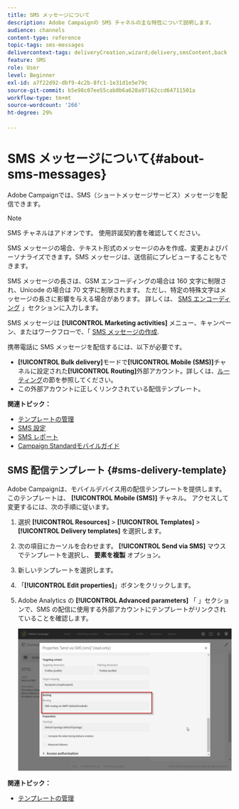 ```yaml
---
title: SMS メッセージについて
description: Adobe Campaignの SMS チャネルの主な特性について説明します。
audience: channels
content-type: reference
topic-tags: sms-messages
delivercontext-tags: deliveryCreation,wizard;delivery,smsContent,back
feature: SMS
role: User
level: Beginner
exl-id: a7f22d92-dbf9-4c2b-8fc1-1e31d1e5e79c
source-git-commit: b5e98c07ee55cab0b6a628a97162ccd64711501a
workflow-type: tm+mt
source-wordcount: '266'
ht-degree: 29%

---
```


# SMS メッセージについて{#about-sms-messages}

Adobe Campaignでは、SMS（ショートメッセージサービス）メッセージを配信できます。

>[!NOTE]
>
>SMS チャネルはアドオンです。 使用許諾契約書を確認してください。

SMS メッセージの場合、テキスト形式のメッセージのみを作成、変更およびパーソナライズできます。SMS メッセージは、送信前にプレビューすることもできます。

SMS メッセージの長さは、GSM エンコーディングの場合は 160 文字に制限され、Unicode の場合は 70 文字に制限されます。 ただし、特定の特殊文字はメッセージの長さに影響を与える場合があります。 詳しくは、 [SMS エンコーディング](../../administration/using/configuring-sms-channel.md#sms-encoding--length-and-transliteration) 」セクションに入力します。

SMS メッセージは **[!UICONTROL Marketing activities]** メニュー、キャンペーン、またはワークフローで、「 [SMS メッセージの作成](../../channels/using/creating-an-sms-message.md).

携帯電話に SMS メッセージを配信するには、以下が必要です。

* **[!UICONTROL Bulk delivery]**&#x200B;モードで&#x200B;**[!UICONTROL Mobile (SMS)]**&#x200B;チャネルに設定された&#x200B;**[!UICONTROL Routing]**&#x200B;外部アカウント。詳しくは、[ルーティング](../../administration/using/configuring-sms-channel.md#defining-an-sms-routing)の節を参照してください。
* この外部アカウントに正しくリンクされている配信テンプレート。

**関連トピック：**

* [テンプレートの管理](../../start/using/marketing-activity-templates.md)
* [SMS 設定](../../administration/using/configuring-sms-channel.md#defining-an-sms-routing)
* [SMS レポート](../../reporting/using/sms-report.md)
* [Campaign Standardモバイルガイド](../../channels/using/get-started-communication-channels.md)

## SMS 配信テンプレート {#sms-delivery-template}

Adobe Campaignは、モバイルデバイス用の配信テンプレートを提供します。 このテンプレートは、 **[!UICONTROL Mobile (SMS)]** チャネル。 アクセスして変更するには、次の手順に従います。

1. 選択 **[!UICONTROL Resources]** > **[!UICONTROL Templates]** > **[!UICONTROL Delivery templates]** を選択します。
1. 次の項目にカーソルを合わせます。 **[!UICONTROL Send via SMS]** マウスでテンプレートを選択し、 **要素を複製** オプション。
1. 新しいテンプレートを選択します。
1. 「**[!UICONTROL Edit properties]**」ボタンをクリックします。
1. Adobe Analytics の **[!UICONTROL Advanced parameters]** 「 」セクションで、SMS の配信に使用する外部アカウントにテンプレートがリンクされていることを確認します。

   ![](assets/sms_template.png)

**関連トピック：**

* [テンプレートの管理](../../start/using/marketing-activity-templates.md)
